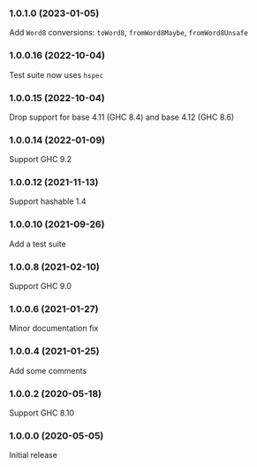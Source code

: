 ### 1.0.1.0 (2023-01-05)

Add `Word8` conversions: `toWord8`, `fromWord8Maybe`, `fromWord8Unsafe`

### 1.0.0.16 (2022-10-04)

Test suite now uses `hspec`

### 1.0.0.15 (2022-10-04)

Drop support for base 4.11 (GHC 8.4) and base 4.12 (GHC 8.6)

### 1.0.0.14 (2022-01-09)

Support GHC 9.2

### 1.0.0.12 (2021-11-13)

Support hashable 1.4

### 1.0.0.10 (2021-09-26)

Add a test suite

### 1.0.0.8 (2021-02-10)

Support GHC 9.0

### 1.0.0.6 (2021-01-27)

Minor documentation fix

### 1.0.0.4 (2021-01-25)

Add some comments

### 1.0.0.2 (2020-05-18)

Support GHC 8.10

### 1.0.0.0 (2020-05-05)

Initial release
